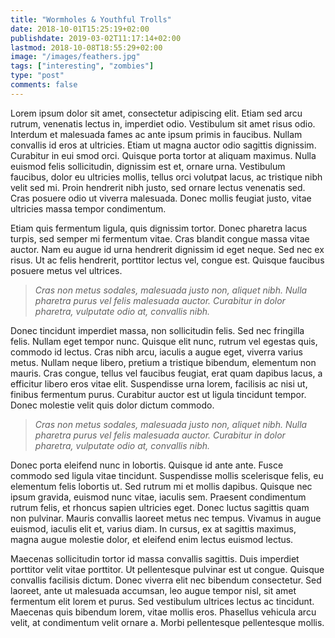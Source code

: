 ```yaml
---
title: "Wormholes & Youthful Trolls"
date: 2018-10-01T15:25:19+02:00
publishdate: 2019-03-02T11:17:14+02:00
lastmod: 2018-10-08T18:55:29+02:00
image: "/images/feathers.jpg"
tags: ["interesting", "zombies"]
type: "post"
comments: false
---
```


 Lorem ipsum dolor sit amet, consectetur adipiscing elit. Etiam sed arcu rutrum, venenatis lectus in, 
imperdiet odio. Vestibulum sit amet risus odio. Interdum et malesuada fames ac ante ipsum primis in 
faucibus. Nullam convallis id eros at ultricies. Etiam ut magna auctor odio sagittis dignissim. 
Curabitur in eui smod orci. Quisque porta tortor at aliquam maximus. Nulla euismod felis sollicitudin, 
dignissim est et, ornare urna. Vestibulum faucibus, dolor eu ultricies mollis, tellus orci volutpat 
lacus, ac tristique nibh velit sed mi. Proin hendrerit nibh justo, sed ornare lectus venenatis sed. 
Cras posuere odio ut viverra malesuada. Donec mollis feugiat justo, vitae ultricies massa tempor 
condimentum.

Etiam quis fermentum ligula, quis dignissim tortor. Donec pharetra lacus turpis, sed semper mi 
fermentum vitae. Cras blandit congue massa vitae auctor. Nam eu augue id urna hendrerit dignissim id 
eget neque. Sed nec ex risus. Ut ac felis hendrerit, porttitor lectus vel, congue est. Quisque 
faucibus posuere metus vel ultrices. 

> *Cras non metus sodales, malesuada justo non, aliquet nibh. Nulla pharetra purus vel felis malesuada 
auctor. Curabitur in dolor pharetra, vulputate odio at, convallis nibh.*

Donec tincidunt imperdiet massa, non sollicitudin felis. Sed nec fringilla felis. Nullam eget tempor 
nunc. Quisque elit nunc, rutrum vel egestas quis, commodo id lectus. Cras nibh arcu, iaculis a augue 
eget, viverra varius metus. Nullam neque libero, pretium a tristique bibendum, elementum non mauris. 
Cras congue, tellus vel faucibus feugiat, erat quam dapibus lacus, a efficitur libero eros vitae elit. 
Suspendisse urna lorem, facilisis ac nisi ut, finibus fermentum purus. Curabitur auctor est ut ligula 
tincidunt tempor. Donec molestie velit quis dolor dictum commodo.

> *Cras non metus sodales, malesuada justo non, aliquet nibh. Nulla pharetra purus vel felis malesuada
auctor. Curabitur in dolor pharetra, vulputate odio at, convallis nibh.*

Donec porta eleifend nunc in lobortis. Quisque id ante ante. Fusce commodo sed ligula vitae tincidunt. 
Suspendisse mollis scelerisque felis, eu elementum felis lobortis ut. Sed rutrum mi et mollis dapibus. 
Quisque nec ipsum gravida, euismod nunc vitae, iaculis sem. Praesent condimentum rutrum felis, et 
rhoncus sapien ultricies eget. Donec luctus sagittis quam non pulvinar. Mauris convallis laoreet metus 
nec tempus. Vivamus in augue euismod, iaculis elit et, varius diam. In cursus, ex at sagittis maximus, 
magna augue molestie dolor, et eleifend enim lectus euismod lectus.

Maecenas sollicitudin tortor id massa convallis sagittis. Duis imperdiet porttitor velit vitae 
porttitor. Ut pellentesque pulvinar est ut congue. Quisque convallis facilisis dictum. Donec viverra 
elit nec bibendum consectetur. Sed laoreet, ante ut malesuada accumsan, leo augue tempor nisl, sit 
amet fermentum elit lorem et purus. Sed vestibulum ultrices lectus ac tincidunt. Maecenas quis 
bibendum lorem, vitae mollis eros. Phasellus vehicula arcu velit, at condimentum velit ornare a. Morbi 
pellentesque pellentesque mollis.
